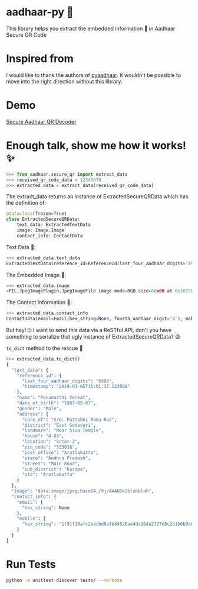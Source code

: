 # aadhaar-py 🐍
This library helps you extract the embedded information 💾 in Aadhaar Secure QR Code

# Inspired from
I would like to thank the authors of [pyaadhaar](https://github.com/Tanmoy741127/pyaadhaar). It wouldn't be possible to move into the right direction without this library.

# Demo
[Secure Aadhaar QR Decoder](https://aadhaar-secure-qr.herokuapp.com/)

# Enough talk, show me how it works! ✨
```python
>>> from aadhaar.secure_qr import extract_data
>>> received_qr_code_data = 12345678
>>> extracted_data = extract_data(received_qr_code_data)
```

The extract_data returns an instance of ExtractedSecureQRData which has the definition of:
```python
@dataclass(frozen=True)
class ExtractedSecureQRData:
    text_data: ExtractedTextData
    image: Image.Image
    contact_info: ContactData
```


Text Data 📝:
```python
>>> extracted_data.text_data
ExtractedTextData(reference_id=ReferenceId(last_four_aadhaar_digits='8908', timestamp=datetime.datetime(2019, 3, 5, 15, 1, 37, 123000)), name='Penumarthi Venkat', date_of_birth=datetime.date(1987, 5, 7), gender=<Gender.MALE: 'Male'>, address=Address(care_of='S/O: Pattabhi Rama Rao', district='East Godavari', landmark='Near Siva Temple', house='4-83', location='Sctor-2', pin_code='533016', post_office='Aratlakatta', state='Andhra Pradesh', street='Main Road', sub_district='Karapa', vtc='Aratlakatta'))
```

The Embedded Image 🌆:
```python
>>> extracted_data.image
<PIL.JpegImagePlugin.JpegImageFile image mode=RGB size=60x60 at 0x1029CA460>
```

The Contact Information 📧:
```python
>>> extracted_data.contact_info
ContactData(email=Email(hex_string=None, fourth_aadhaar_digit='8'), mobile=Mobile(hex_string='1f31f19afc2bacbd8afb84526ae4da184a2727e8c2b1b6b9a81e4dc6b74d692a', fourth_aadhaar_digit='8'))
```

But hey! 🙄 I want to send this data via a ReSTful API, don't you have something to serialize that ugly instance of ExtractedSecureQRData? 😩

`to_dict` method to the rescue 💪
```python
>>> extracted_data.to_dict()
{
  "text_data": {
    "reference_id": {
      "last_four_aadhaar_digits": "8908",
      "timestamp": "2019-03-05T15:01:37.123000"
    },
    "name": "Penumarthi Venkat",
    "date_of_birth": "1987-05-07",
    "gender": "Male",
    "address": {
      "care_of": "S/O: Pattabhi Rama Rao",
      "district": "East Godavari",
      "landmark": "Near Siva Temple",
      "house": "4-83",
      "location": "Sctor-2",
      "pin_code": "533016",
      "post_office": "Aratlakatta",
      "state": "Andhra Pradesh",
      "street": "Main Road",
      "sub_district": "Karapa",
      "vtc": "Aratlakatta"
    }
  },
  "image": "data:image/jpeg;base64,/9j/4AAQSkZblahblah",
  "contact_info": {
    "email": {
      "hex_string": None
    },
    "mobile": {
      "hex_string": "1f31f19afc2bacbd8afb84526ae4da184a2727e8c2b1b6b9a81e4dc6b74d692a"
    }
  }
}

```

# Run Tests
```bash
python -m unittest discover tests/ --verbose
```
